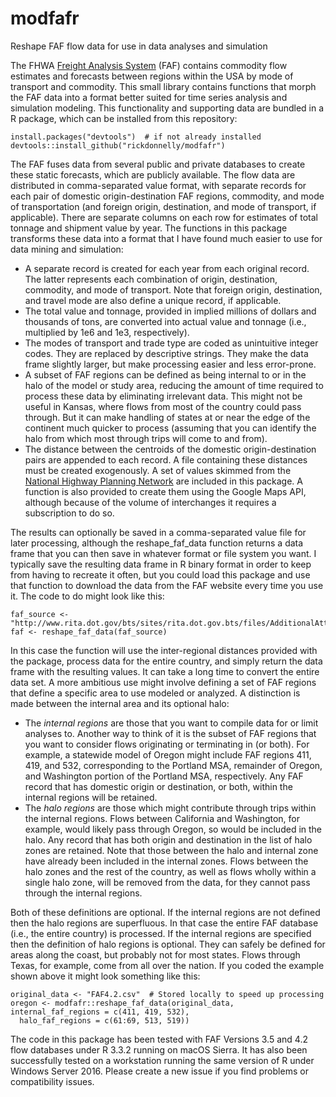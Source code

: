 # modfafr
Reshape FAF flow data for use in data analyses and simulation

The FHWA [Freight Analysis System](http://www.ops.fhwa.dot.gov/freight/freight_analysis/faf/) (FAF) contains commodity flow estimates and forecasts between regions within the USA by mode of transport and commodity. This small library contains functions that morph the FAF data into a format better suited for time series analysis and simulation modeling. This functionality and supporting data are bundled in a R package, which can be installed from this repository:

```
install.packages("devtools")  # if not already installed
devtools::install_github("rickdonnelly/modfafr")
```

The FAF fuses data from several public and private databases to create these static forecasts, which are publicly available. The flow data are distributed in comma-separated value format, with separate records for each pair of domestic origin-destination FAF regions, commodity, and mode of transportation (and foreign origin, destination, and mode of transport, if applicable). There are separate columns on each row for estimates of total tonnage and shipment value by year. The functions in this package transforms these data into a format that I have found much easier to use for data mining and simulation: 

+ A separate record is created for each year from each original record. The latter represents each combination of origin, destination, commodity, and mode of transport. Note that foreign origin, destination, and travel mode are also define a unique record, if applicable. 
+ The total value and tonnage, provided in implied millions of dollars and thousands of tons, are converted into actual value and tonnage (i.e., multiplied by 1e6 and 1e3, respectively).
+ The modes of transport and trade type are coded as unintuitive integer codes. They are replaced by descriptive strings. They make the data frame slightly larger, but make processing easier and less error-prone. 
+ A subset of FAF regions can be defined as being internal to or in the halo of the model or study area, reducing the amount of time required to process these data by eliminating irrelevant data. This might not be useful in Kansas, where flows from most of the country could pass through. But it can make handling of states at or near the edge of the continent much quicker to process (assuming that you can identify the halo from which most through trips will come to and from).
+ The distance between the centroids of the domestic origin-destination pairs are appended to each record. A file containing these distances must be created exogenously.  A set of values skimmed from the [National Highway Planning Network](http://www.fhwa.dot.gov/planning/processes/tools/nhpn/index.cfm) are included in this package. A function is also provided to create them using the Google Maps API, although because of the volume of interchanges it requires a subscription to do so. 

The results can optionally be saved in a comma-separated value file for later processing, although the reshape_faf_data function returns a data frame that you can then save in whatever format or file system you want. I typically save the resulting data frame in R binary format in order to keep from having to recreate it often, but you could load this package and use that function to download the data from the FAF website every time you use it. The code to do might look like this:

```
faf_source <- "http://www.rita.dot.gov/bts/sites/rita.dot.gov.bts/files/AdditionalAttachmentFiles/FAF4.2_data.zip"
faf <- reshape_faf_data(faf_source)
```

In this case the function will use the inter-regional distances provided with the package, process data for the entire country, and simply return the data frame with the resulting values. It can take a long time to convert the entire data set. A more ambitious use might involve defining a set of FAF regions that define a specific area to use modeled or analyzed. A distinction is made between the internal area and its optional halo:

+ The _internal regions_ are those that you want to compile data for or limit analyses to. Another way to think of it is the subset of FAF regions that you want to consider flows originating or terminating in (or both). For example, a statewide model of Oregon might include FAF regions 411, 419, and 532, corresponding to the Portland MSA, remainder of Oregon, and Washington portion of the Portland MSA, respectively. Any FAF record that has domestic origin or destination, or both, within the internal regions will be retained. 
+ The _halo regions_ are those which might contribute through trips within the internal regions. Flows between California and Washington, for example, would likely pass through Oregon, so would be included in the halo. Any record that has both origin and destination in the list of halo zones are retained. Note that those between the halo and internal zone have already been included in the internal zones. Flows between the halo zones and the rest of the country, as well as flows wholly within a single halo zone, will be removed from the data, for they cannot pass through the internal regions.

Both of these definitions are optional. If the internal regions are not defined then the halo regions are superfluous. In that case the entire FAF database (i.e., the entire country) is processed. If the internal regions are specified then the definition of halo regions is optional. They can safely be defined for areas along the coast, but probably not for most states. Flows through Texas, for example, come from all over the nation. If you coded the example shown above it might look something like this:

```
original_data <- "FAF4.2.csv"  # Stored locally to speed up processing
oregon <- modfafr::reshape_faf_data(original_data, internal_faf_regions = c(411, 419, 532),
  halo_faf_regions = c(61:69, 513, 519))
```

The code in this package has been tested with FAF Versions 3.5 and 4.2 flow databases under R 3.3.2 running on macOS Sierra. It has also been successfully tested on a workstation running the same version of R under Windows Server 2016. Please create a new issue if you find problems or compatibility issues.
